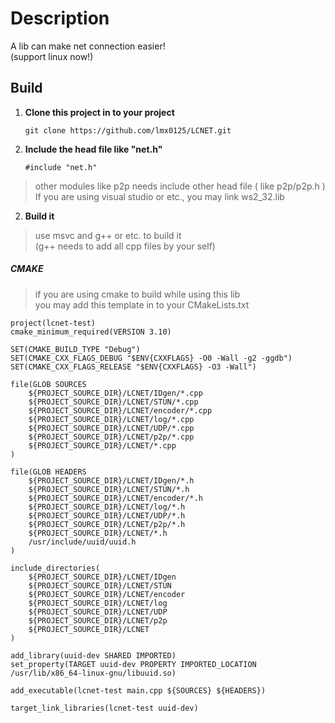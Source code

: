 # Description

A lib can make net connection easier!<br>
(support linux now!)

## Build

1. **Clone this project in to your project**

    ```
    git clone https://github.com/lmx0125/LCNET.git
    ```

1. **Include the head file like "net.h"**

    ```
    #include "net.h"
    ```

> other modules like p2p needs include other head file ( like p2p/p2p.h ) <br>
> If you are using visual studio or etc., you may link ws2_32.lib

2. **Build it**

> use msvc and g++ or etc. to build it<br>
> (g++ needs to add all cpp files by your self)

##### CMAKE

> if you are using cmake to build while using this lib<br>
> you may add this template in to your CMakeLists.txt<br>

```
project(lcnet-test)
cmake_minimum_required(VERSION 3.10)

SET(CMAKE_BUILD_TYPE "Debug")
SET(CMAKE_CXX_FLAGS_DEBUG "$ENV{CXXFLAGS} -O0 -Wall -g2 -ggdb")
SET(CMAKE_CXX_FLAGS_RELEASE "$ENV{CXXFLAGS} -O3 -Wall")

file(GLOB SOURCES 
	${PROJECT_SOURCE_DIR}/LCNET/IDgen/*.cpp
	${PROJECT_SOURCE_DIR}/LCNET/STUN/*.cpp
	${PROJECT_SOURCE_DIR}/LCNET/encoder/*.cpp
	${PROJECT_SOURCE_DIR}/LCNET/log/*.cpp
	${PROJECT_SOURCE_DIR}/LCNET/UDP/*.cpp
	${PROJECT_SOURCE_DIR}/LCNET/p2p/*.cpp
	${PROJECT_SOURCE_DIR}/LCNET/*.cpp
)

file(GLOB HEADERS 
	${PROJECT_SOURCE_DIR}/LCNET/IDgen/*.h
	${PROJECT_SOURCE_DIR}/LCNET/STUN/*.h
	${PROJECT_SOURCE_DIR}/LCNET/encoder/*.h
	${PROJECT_SOURCE_DIR}/LCNET/log/*.h
	${PROJECT_SOURCE_DIR}/LCNET/UDP/*.h
	${PROJECT_SOURCE_DIR}/LCNET/p2p/*.h
	${PROJECT_SOURCE_DIR}/LCNET/*.h
	/usr/include/uuid/uuid.h
)

include_directories(
	${PROJECT_SOURCE_DIR}/LCNET/IDgen
	${PROJECT_SOURCE_DIR}/LCNET/STUN
	${PROJECT_SOURCE_DIR}/LCNET/encoder
	${PROJECT_SOURCE_DIR}/LCNET/log
	${PROJECT_SOURCE_DIR}/LCNET/UDP
	${PROJECT_SOURCE_DIR}/LCNET/p2p
	${PROJECT_SOURCE_DIR}/LCNET
)

add_library(uuid-dev SHARED IMPORTED)
set_property(TARGET uuid-dev PROPERTY IMPORTED_LOCATION /usr/lib/x86_64-linux-gnu/libuuid.so)

add_executable(lcnet-test main.cpp ${SOURCES} ${HEADERS})

target_link_libraries(lcnet-test uuid-dev)
```


